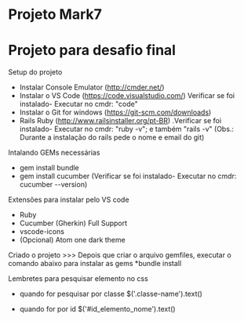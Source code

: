 # Projeto Mark7
# Projeto para desafio final

Setup do projeto
- Instalar Console Emulator (http://cmder.net/)
- Instalar o VS Code (https://code.visualstudio.com/) 
  Verificar se foi instalado- Executar no cmdr: "code"
- Instalar o Git for windows (https://git-scm.com/downloads)
- Rails Ruby (http://www.railsinstaller.org/pt-BR)
 .Verificar se foi instalado- Executar no cmdr: "ruby -v"; e também "rails -v"
(Obs.: Durante a instalação do rails pede o nome e email do git)

Intalando GEMs necessárias
- gem install bundle
- gem install cucumber (Verificar se foi instalado- Executar no cmdr: cucumber --version)

Extensões para instalar pelo VS code
- Ruby
- Cucumber (Gherkin) Full Support
- vscode-icons
- (Opcional) Atom one dark theme

Criado o projeto >>>
Depois que criar o arquivo gemfiles, executar o comando abaixo para instalar as gems
*bundle install


Lembretes para pesquisar elemento no css
- quando for pesquisar por classe
$('.classe-name').text()

- quando for por id
$('#id_elemento_nome').text()
